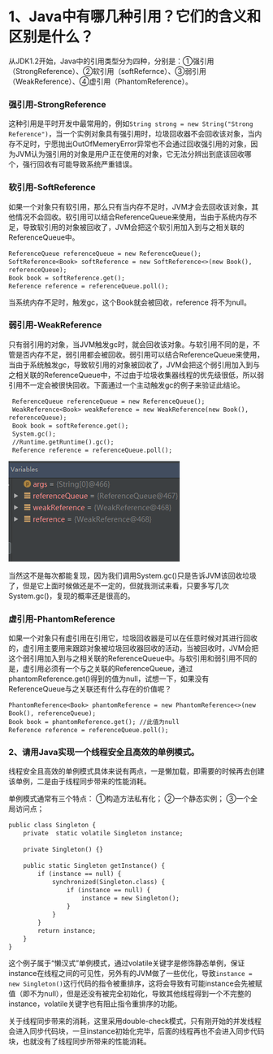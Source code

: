 # 1、Java中有哪几种引用？它们的含义和区别是什么？

从JDK1.2开始，Java中的引用类型分为四种，分别是：①强引用（StrongReference）、②软引用（softRefernce）、③弱引用（WeakReference）、④虚引用（PhantomReference）。

### 强引用-StrongReference
这种引用是平时开发中最常用的，例如```String strong = new String("Strong Reference")```，当一个实例对象具有强引用时，垃圾回收器不会回收该对象，当内存不足时，宁愿抛出OutOfMemeryError异常也不会通过回收强引用的对象，因为JVM认为强引用的对象是用户正在使用的对象，它无法分辨出到底该回收哪个，强行回收有可能导致系统严重错误。

### 软引用-SoftReference
如果一个对象只有软引用，那么只有当内存不足时，JVM才会去回收该对象，其他情况不会回收。软引用可以结合ReferenceQueue来使用，当由于系统内存不足，导致软引用的对象被回收了，JVM会把这个软引用加入到与之相关联的ReferenceQueue中。

```
ReferenceQueue referenceQueue = new ReferenceQueue();
SoftReference<Book> softReference = new SoftReference<>(new Book(), referenceQueue);
Book book = softReference.get();
Reference reference = referenceQueue.poll();
```
当系统内存不足时，触发gc，这个Book就会被回收，reference 将不为null。

### 弱引用-WeakReference
只有弱引用的对象，当JVM触发gc时，就会回收该对象。与软引用不同的是，不管是否内存不足，弱引用都会被回收。弱引用可以结合ReferenceQueue来使用，当由于系统触发gc，导致软引用的对象被回收了，JVM会把这个弱引用加入到与之相关联的ReferenceQueue中，不过由于垃圾收集器线程的优先级很低，所以弱引用不一定会被很快回收。下面通过一个主动触发gc的例子来验证此结论。

```
 ReferenceQueue referenceQueue = new ReferenceQueue();
 WeakReference<Book> weakReference = new WeakReference(new Book(), referenceQueue);
 Book book = softReference.get();
 System.gc();
 //Runtime.getRuntime().gc();
 Reference reference = referenceQueue.poll();
```
![](/Resource/weak_reference.png)

当然这不是每次都能复现，因为我们调用System.gc()只是告诉JVM该回收垃圾了，但是它上面时候做还是不一定的，但就我测试来看，只要多写几次System.gc()，复现的概率还是很高的。

### 虚引用-PhantomReference

如果一个对象只有虚引用在引用它，垃圾回收器是可以在任意时候对其进行回收的，虚引用主要用来跟踪对象被垃圾回收器回收的活动，当被回收时，JVM会把这个弱引用加入到与之相关联的ReferenceQueue中。与软引用和弱引用不同的是，虚引用必须有一个与之关联的ReferenceQueue，通过phantomReference.get()得到的值为null，试想一下，如果没有ReferenceQueue与之关联还有什么存在的价值呢？
```
PhantomReference<Book> phantomReference = new PhantomReference<>(new Book(), referenceQueue);
Book book = phantomReference.get(); //此值为null
Reference reference = referenceQueue.poll();
```

### 2、请用Java实现一个线程安全且高效的单例模式。
线程安全且高效的单例模式具体来说有两点，一是懒加载，即需要的时候再去创建该单例，二是由于线程同步带来的性能消耗。

单例模式通常有三个特点：
①构造方法私有化；
②一个静态实例；
③一个全局访问点；

```
public class Singleton {
    private  static volatile Singleton instance;

    private Singleton() {}

    public static Singleton getInstance() {
        if (instance == null) {
            synchronized(Singleton.class) {
                if (instance == null) {
                    instance = new Singleton();
                }
            }
        }
        return instance;
    }
}
```
这个例子属于“懒汉式”单例模式，通过volatile关键字是修饰静态单例，保证instance在线程之间的可见性，另外有的JVM做了一些优化，导致```instance = new Singleton()```这行代码的指令被重排序，这将会导致有可能instance会先被赋值（即不为null），但是还没有被完全初始化，导致其他线程得到一个不完整的instance，volatile关键字也有阻止指令重排序的功能。

关于线程同步带来的消耗，这里采用double-check模式，只有刚开始的并发线程会进入同步代码块，一旦instance初始化完毕，后面的线程再也不会进入同步代码块，也就没有了线程同步所带来的性能消耗。
